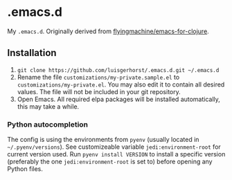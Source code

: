 # .emacs.d

My `.emacs.d`. Originally derived from
[flyingmachine/emacs-for-clojure](https://github.com/flyingmachine/emacs-for-clojure).

## Installation

1. `git clone https://github.com/luisgerhorst/.emacs.d.git ~/.emacs.d`
2. Rename the file `customizations/my-private.sample.el` to
   `customizations/my-private.el`. You may also edit it to contain all
   desired values. The file will not be included in your git repository.
3. Open Emacs. All required elpa packages will be installed
   automatically, this may take a while.

### Python autocompletion

The config is using the environments from `pyenv` (usually located in
`~/.pyenv/versions`). See customizeable variable `jedi:environment-root`
for current version used. Run `pyenv install VERSION` to install a
specific version (preferably the one `jedi:environment-root` is set to)
before opening any Python files.
